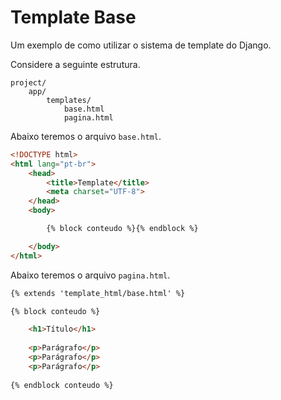 Template Base
===

Um exemplo de como utilizar o sistema de template do Django.

Considere a seguinte estrutura.

    project/
        app/
            templates/
                base.html
                pagina.html

Abaixo teremos o arquivo `base.html`.

```html
<!DOCTYPE html>
<html lang="pt-br">
    <head>
        <title>Template</title>
        <meta charset="UTF-8">
    </head>
    <body>

        {% block conteudo %}{% endblock %}

    </body>
</html>
```

Abaixo teremos o arquivo `pagina.html`.

```html
{% extends 'template_html/base.html' %}

{% block conteudo %}

    <h1>Título</h1>
    
    <p>Parágrafo</p>
    <p>Parágrafo</p>
    <p>Parágrafo</p>
    
{% endblock conteudo %}
```

